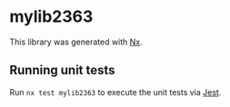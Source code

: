 # mylib2363

This library was generated with [Nx](https://nx.dev).

## Running unit tests

Run `nx test mylib2363` to execute the unit tests via [Jest](https://jestjs.io).
